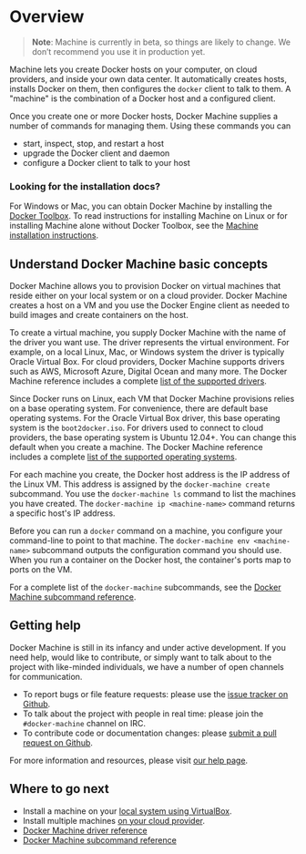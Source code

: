 <!--
{
"name" : "machine",
"version" : "0.1",
"title" : "Overview of Docker Machine",
"description" : "Introduction and Overview of Machine.",
"freshnessDate" : 2015-10-20,
"homepage" : "https://docs.docker.com/machine/",
"canonicalSource" : "https://docs.docker.com/machine/",
"license" : "Apache 2.0"
}
-->

<!-- @section -->

# Overview

>**Note**: Machine is currently in beta, so things are likely to change. We don’t recommend you use it in production yet.

Machine lets you create Docker hosts on your computer, on cloud providers, and
inside your own data center. It automatically creates hosts, installs Docker on
them, then configures the `docker` client to talk to them. A "machine" is the
combination of a Docker host and a configured client.

Once you create one or more Docker hosts, Docker Machine supplies a number of
commands for managing them. Using these commands you can

 - start, inspect, stop, and restart a host
 - upgrade the Docker client and daemon
 - configure a Docker client to talk to your host

### Looking for the installation docs?

For Windows or Mac, you can obtain Docker Machine by installing the [Docker
Toolbox](https://www.docker.com/toolbox ). To read instructions for installing
Machine on Linux or for installing Machine alone without Docker Toolbox, see the
[Machine installation instructions](https://docs.docker.com/machine/install-machine).


<!-- @section -->

## Understand Docker Machine basic concepts

Docker Machine allows you to provision Docker on virtual machines that reside either on your local system or on a cloud provider. Docker Machine creates a host on a VM and you use the Docker Engine client as needed to build images and create containers on the host.

To create a virtual machine, you supply Docker Machine with the name of the driver you want use. The driver represents the virtual environment. For example, on a local Linux, Mac, or Windows system the driver is typically Oracle Virtual Box. For cloud providers, Docker Machine supports drivers such as AWS, Microsoft Azure, Digital Ocean and many more. The Docker Machine reference includes a complete [list of the supported drivers](https://docs.docker.com/machine/drivers).

Since Docker runs on Linux, each VM that Docker Machine provisions relies on a base operating system. For convenience, there are default base operating systems. For the Oracle Virtual Box driver, this base operating system is the `boot2docker.iso`. For drivers used to connect to cloud providers, the base operating system is Ubuntu 12.04+. You can change this default when you create a machine. The Docker Machine reference includes a complete [list of the supported operating systems](https://docs.docker.com/machine/drivers/os-base).

For each machine you create, the Docker host address is the IP address of the
Linux VM. This address is assigned by the `docker-machine create` subcommand.
You use the `docker-machine ls` command to list the machines you have created.
The `docker-machine ip <machine-name>` command returns a specific host's IP address.

Before you can run a `docker` command on a machine, you configure your
command-line to point to that machine. The `docker-machine env <machine-name>`
subcommand outputs the configuration command you should use. When you run a
container on the Docker host, the container's ports map to ports on the VM.

For a complete list of the `docker-machine` subcommands, see the [Docker Machine subcommand reference](https://docs.docker.com/machine/reference).


<!-- @section -->

## Getting help

Docker Machine is still in its infancy and under active development. If you need
help, would like to contribute, or simply want to talk about to the project with
like-minded individuals, we have a number of open channels for communication.

- To report bugs or file feature requests: please use the [issue tracker on
  Github](https://github.com/docker/machine/issues).
- To talk about the project with people in real time: please join the
  `#docker-machine` channel on IRC.
- To contribute code or documentation changes: please [submit a pull request on
  Github](https://github.com/docker/machine/pulls).

For more information and resources, please visit
[our help page](https://docs.docker.com/project/get-help/).


<!-- @section -->

## Where to go next

* Install a machine on your [local system using VirtualBox](https://docs.docker.com/machine/get-started).
* Install multiple machines [on your cloud provider](https://docs.docker.com/machine/get-started-cloud).
* [Docker Machine driver reference](https://docs.docker.com/machine/drivers)
* [Docker Machine subcommand reference](https://docs.docker.com/machine/reference)
